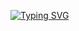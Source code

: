 [![Typing SVG](https://readme-typing-svg.herokuapp.com?font=Fira+Code&pause=1000&width=435&lines=Hi+there!+%F0%9F%91%8B)](https://git.io/typing-svg)

<!--
**asanvlit/asanvlit** is a ✨ _special_ ✨ repository because its `README.md` (this file) appears on your GitHub profile.

## About me
Software Engineer student at ITIS KFU(https://kpfu.ru/itis/). Learn, Practice, Improve ✨

